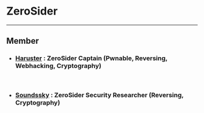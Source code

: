 # ZeroSider

<hr>

## Member

- <h3> <a href="https://github.com/haruster">Haruster</a> : ZeroSider Captain (Pwnable, Reversing, Webhacking, Cryptography) </h3> <br>
- <h3> <a href="https://github.com/soundssky">Soundssky</a> : ZeroSider Security Researcher (Reversing, Cryptography) </h3> <br>
